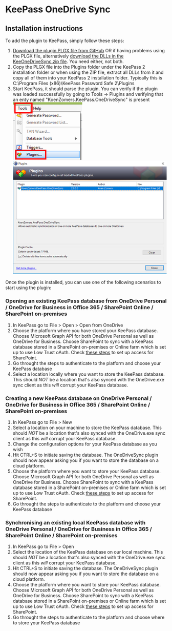 # KeePass OneDrive Sync

## Installation instructions

To add the plugin to KeePass, simply follow these steps:

1. [Download the plugin PLGX file from GitHub](../../releases/latest) OR if having problems using the PLGX file, alternatively [download the DLLs in the KeeOneDriveSync.zip file](../../releases/latest). You need either, not both.
2. Copy the PLGX file into the Plugins folder under the KeePass 2 installation folder or when using the ZIP file, extract all DLLs from it and copy all of them into your KeePass 2 installation folder. Typically this is C:\Program Files (x86)\KeePass Password Safe 2\Plugins
3. Start KeePass, it should parse the plugin. You can verify if the plugin was loaded successfully by going to Tools -> Plugins and verifying that an enty named "KoenZomers.KeePass.OneDriveSync" is present 
![](./Screenshots/KeePasstoolsPlugins.png) ![](./Screenshots/KeePassVerifyPluginPresent.png)

Once the plugin is installed, you can use one of the following scenarios to start using the plugin:

### Opening an existing KeePass database from OneDrive Personal / OneDrive for Business in Office 365 / SharePoint Online / SharePoint on-premises

1. In KeePass go to File > Open > Open from OneDrive 
2. Choose the platform where you have stored your KeePass database. Choose Microsoft Graph API for both OneDrive Personal as well as OneDrive for Business. Choose SharePoint to sync with a KeePass database stored in a SharePoint on-premises or Online farm which is set up to use Low Trust oAuth. Check [these steps](./Configuration.md#sharepoint-2013-2016-and-sharepoint-online-support) to set up access for SharePoint.
3. Go throught the steps to authenticate to the platform and choose your KeePass database
4. Select a location locally where you want to store the KeePass database. This should *NOT* be a location that's also synced with the OneDrive.exe sync client as this *will* corrupt your KeePass database.

### Creating a new KeePass database on OneDrive Personal / OneDrive for Business in Office 365 / SharePoint Online / SharePoint on-premises
1. In KeePass go to File > New
2. Select a location on your machine to store the KeePass database. This should *NOT* be a location that's also synced with the OneDrive.exe sync client as this *will* corrupt your KeePass database.
3. Change the configuration options for your KeePass database as you wish
4. Hit CTRL+S to initiate saving the database. The OneDriveSync plugin should now appear asking you if you want to store the database on a cloud platform.
5. Choose the platform where you want to store your KeePass database. Choose Microsoft Graph API for both OneDrive Personal as well as OneDrive for Business. Choose SharePoint to sync with a KeePass database stored in a SharePoint on-premises or Online farm which is set up to use Low Trust oAuth. Check [these steps](./Configuration.md#sharepoint-2013-2016-and-sharepoint-online-support) to set up access for SharePoint.
6. Go throught the steps to authenticate to the platform and choose your KeePass database

### Synchronising an existing local KeePass database with OneDrive Personal / OneDrive for Business in Office 365 / SharePoint Online / SharePoint on-premises
1. In KeePass go to File > Open
2. Select the location of the KeePass database on our local machine. This should *NOT* be a location that's also synced with the OneDrive.exe sync client as this *will* corrupt your KeePass database.
3. Hit CTRL+S to initiate saving the database. The OneDriveSync plugin should now appear asking you if you want to store the database on a cloud platform.
4. Choose the platform where you want to store your KeePass database. Choose Microsoft Graph API for both OneDrive Personal as well as OneDrive for Business.  Choose SharePoint to sync with a KeePass database stored in a SharePoint on-premises or Online farm which is set up to use Low Trust oAuth. Check [these steps](./Configuration.md#sharepoint-2013-2016-and-sharepoint-online-support) to set up access for SharePoint.
5. Go throught the steps to authenticate to the platform and choose where to store your KeePass database